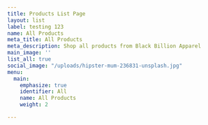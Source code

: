 ```yaml
---
title: Products List Page
layout: list
label: testing 123
name: All Products
meta_title: All Products
meta_description: Shop all products from Black Billion Apparel
main_image: ''
list_all: true
social_image: "/uploads/hipster-mum-236831-unsplash.jpg"
menu:
  main:
    emphasize: true
    identifier: All
    name: All Products
    weight: 2

---
```


